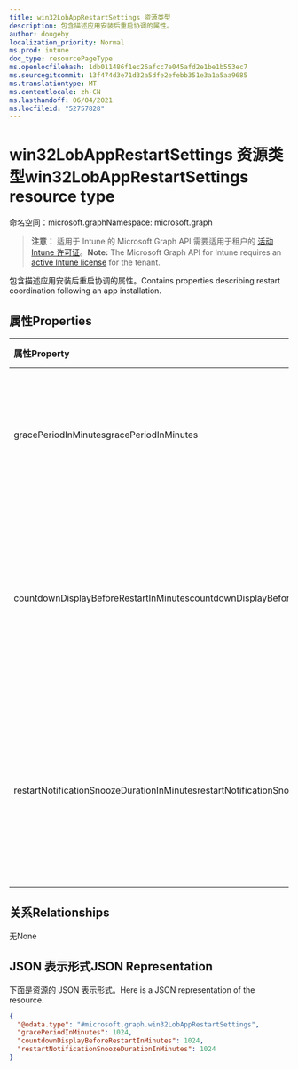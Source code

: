 ```yaml
---
title: win32LobAppRestartSettings 资源类型
description: 包含描述应用安装后重启协调的属性。
author: dougeby
localization_priority: Normal
ms.prod: intune
doc_type: resourcePageType
ms.openlocfilehash: 1db011486f1ec26afcc7e045afd2e1be1b553ec7
ms.sourcegitcommit: 13f474d3e71d32a5dfe2efebb351e3a1a5aa9685
ms.translationtype: MT
ms.contentlocale: zh-CN
ms.lasthandoff: 06/04/2021
ms.locfileid: "52757828"
---
```

# <a name="win32lobapprestartsettings-resource-type"></a><span data-ttu-id="0a34d-103">win32LobAppRestartSettings 资源类型</span><span class="sxs-lookup"><span data-stu-id="0a34d-103">win32LobAppRestartSettings resource type</span></span>

<span data-ttu-id="0a34d-104">命名空间：microsoft.graph</span><span class="sxs-lookup"><span data-stu-id="0a34d-104">Namespace: microsoft.graph</span></span>

> <span data-ttu-id="0a34d-105">**注意：** 适用于 Intune 的 Microsoft Graph API 需要适用于租户的 [活动 Intune 许可证](https://go.microsoft.com/fwlink/?linkid=839381)。</span><span class="sxs-lookup"><span data-stu-id="0a34d-105">**Note:** The Microsoft Graph API for Intune requires an [active Intune license](https://go.microsoft.com/fwlink/?linkid=839381) for the tenant.</span></span>

<span data-ttu-id="0a34d-106">包含描述应用安装后重启协调的属性。</span><span class="sxs-lookup"><span data-stu-id="0a34d-106">Contains properties describing restart coordination following an app installation.</span></span>

## <a name="properties"></a><span data-ttu-id="0a34d-107">属性</span><span class="sxs-lookup"><span data-stu-id="0a34d-107">Properties</span></span>
|<span data-ttu-id="0a34d-108">属性</span><span class="sxs-lookup"><span data-stu-id="0a34d-108">Property</span></span>|<span data-ttu-id="0a34d-109">类型</span><span class="sxs-lookup"><span data-stu-id="0a34d-109">Type</span></span>|<span data-ttu-id="0a34d-110">说明</span><span class="sxs-lookup"><span data-stu-id="0a34d-110">Description</span></span>|
|:---|:---|:---|
|<span data-ttu-id="0a34d-111">gracePeriodInMinutes</span><span class="sxs-lookup"><span data-stu-id="0a34d-111">gracePeriodInMinutes</span></span>|<span data-ttu-id="0a34d-112">Int32</span><span class="sxs-lookup"><span data-stu-id="0a34d-112">Int32</span></span>|<span data-ttu-id="0a34d-113">应用安装后重启设备之前等待的分钟数。</span><span class="sxs-lookup"><span data-stu-id="0a34d-113">The number of minutes to wait before restarting the device after an app installation.</span></span>|
|<span data-ttu-id="0a34d-114">countdownDisplayBeforeRestartInMinutes</span><span class="sxs-lookup"><span data-stu-id="0a34d-114">countdownDisplayBeforeRestartInMinutes</span></span>|<span data-ttu-id="0a34d-115">Int32</span><span class="sxs-lookup"><span data-stu-id="0a34d-115">Int32</span></span>|<span data-ttu-id="0a34d-116">重启时间前显示挂起重启的倒计时器对话框的分钟数。</span><span class="sxs-lookup"><span data-stu-id="0a34d-116">The number of minutes before the restart time to display the countdown dialog for pending restarts.</span></span>|
|<span data-ttu-id="0a34d-117">restartNotificationSnoozeDurationInMinutes</span><span class="sxs-lookup"><span data-stu-id="0a34d-117">restartNotificationSnoozeDurationInMinutes</span></span>|<span data-ttu-id="0a34d-118">Int32</span><span class="sxs-lookup"><span data-stu-id="0a34d-118">Int32</span></span>|<span data-ttu-id="0a34d-119">选择"暂停"按钮时暂停重新启动通知对话框的分钟数。</span><span class="sxs-lookup"><span data-stu-id="0a34d-119">The number of minutes to snooze the restart notification dialog when the snooze button is selected.</span></span>|

## <a name="relationships"></a><span data-ttu-id="0a34d-120">关系</span><span class="sxs-lookup"><span data-stu-id="0a34d-120">Relationships</span></span>
<span data-ttu-id="0a34d-121">无</span><span class="sxs-lookup"><span data-stu-id="0a34d-121">None</span></span>

## <a name="json-representation"></a><span data-ttu-id="0a34d-122">JSON 表示形式</span><span class="sxs-lookup"><span data-stu-id="0a34d-122">JSON Representation</span></span>
<span data-ttu-id="0a34d-123">下面是资源的 JSON 表示形式。</span><span class="sxs-lookup"><span data-stu-id="0a34d-123">Here is a JSON representation of the resource.</span></span>
<!-- {
  "blockType": "resource",
  "@odata.type": "microsoft.graph.win32LobAppRestartSettings"
}
-->
``` json
{
  "@odata.type": "#microsoft.graph.win32LobAppRestartSettings",
  "gracePeriodInMinutes": 1024,
  "countdownDisplayBeforeRestartInMinutes": 1024,
  "restartNotificationSnoozeDurationInMinutes": 1024
}
```




